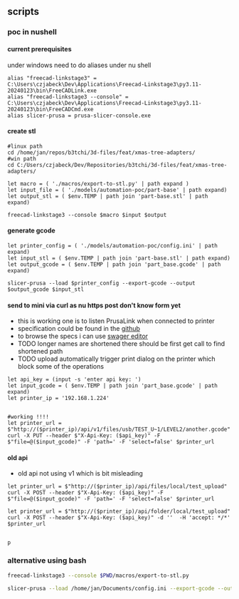 ## scripts
### poc in nushell

#### current prerequisites
under windows need to do aliases under nu shell
```nu
alias "freecad-linkstage3" = C:\Users\czjabeck\Dev\Applications\Freecad-Linkstage3\py3.11-20240123\bin\FreeCADLink.exe
alias "freecad-linkstage3 --console" = C:\Users\czjabeck\Dev\Applications\Freecad-Linkstage3\py3.11-20240123\bin\FreeCADCmd.exe
alias slicer-prusa = prusa-slicer-console.exe
```


#### create stl
```nu
#linux path
cd /home/jan/repos/b3tchi/3d-files/feat/xmas-tree-adapters/
#win path
cd C:/Users/czjabeck/Dev/Repositories/b3tchi/3d-files/feat/xmas-tree-adapters/

let macro = ( './macros/export-to-stl.py' | path expand )
let input_file = ( './models/automation-poc/part-base' | path expand)
let output_stl = ( $env.TEMP | path join 'part-base.stl' | path expand)

freecad-linkstage3 --console $macro $input $output 
```
#### generate gcode
```nu
let printer_config = ( './models/automation-poc/config.ini' | path expand)
let input_stl = ( $env.TEMP | path join 'part-base.stl' | path expand)
let output_gcode = ( $env.TEMP | path join 'part_base.gcode' | path expand)

slicer-prusa --load $printer_config --export-gcode --output $output_gcode $input_stl
```

#### send to mini via curl as nu https post don't know form yet
- this is working one is to listen PrusaLink when connected to printer
- specification could be found in the [github](https://github.com/prusa3d/Prusa-Link-Web/blob/master/spec/openapi.yaml)
- to browse the specs i can use [swager editor](https://editor.swagger.io/)
- TODO longer names are shortened there should be first get call to find shortened path
- TODO upload automatically trigger print dialog on the printer which block some of the operations

```nu
let api_key = (input -s 'enter api key: ')
let input_gcode = ( $env.TEMP | path join 'part_base.gcode' | path expand)
let printer_ip = '192.168.1.224'


#working !!!!
let printer_url = $"http://($printer_ip)/api/v1/files/usb/TEST_U~1/LEVEL2/another.gcode"
curl -X PUT --header $"X-Api-Key: ($api_key)" -F $"file=@($input_gcode)" -F 'path=' -F 'select=false' $printer_url

```

#### old api 
- old api not using v1 which is bit misleading
```nu
let printer_url = $"http://($printer_ip)/api/files/local/test_upload"
curl -X POST --header $"X-Api-Key: ($api_key)" -F $"file=@($input_gcode)" -F 'path=' -F 'select=false' $printer_url

let printer_url = $"http://($printer_ip)/api/folder/local/test_upload"
curl -X POST --header $"X-Api-Key: ($api_key)" -d ''  -H 'accept: */*'  $printer_url


p
```

### alternative using bash
```bash
freecad-linkstage3 --console $PWD/macros/export-to-stl.py

slicer-prusa --load /home/jan/Documents/config.ini --export-gcode --output /home/jan/Documents/test.gcode /home/jan/Documents/part-base.stl
```


